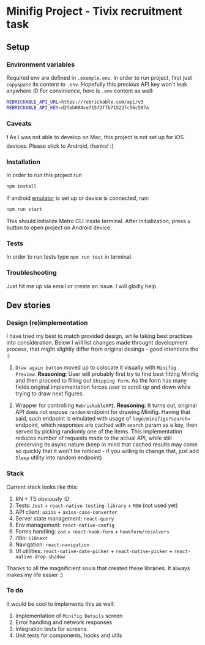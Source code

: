 # Minifig Project - Tivix recruitment task

## Setup

### Environment variables

Required env are defined in `.example.env`. In order to run project, first just `copy&pase` its content to `.env`. Hopefully this precious API key won't leak anywhere :D For convinience, here is `.env` content as well:
```bash
REBRICKABLE_API_URL=https://rebrickable.com/api/v3
REBRICKABLE_API_KEY=d2feb084ce715f2ffb71522fc56c507a
```

### Caveats

❗ As I was not able to develop on Mac, this project is not set up for iOS devices. Please stick to Android, thanks! :)

### Installation

In order to run this project run

```bash
npm install
```

If android [emulator](https://reactnative.dev/docs/environment-setup) is set up or device is connected, run:

```bash
npm run start
```

This should initialize Metro CLI inside terminal. After initialization, press `a` button to open project on Android device.

### Tests

In order to run tests type `npm run test` in terminal.

### Troubleshooting

Just hit me up via email or create an issue. I will gladly help.

## Dev stories

### Design (re)implementation

I have tried my best to match provided design, while taking best practices into consideration. Below I will list changes made throught development process, that might slightly differ from original desings - good intentions tho :)

1. `Draw again button` moved up to colocate it visually with `Minifig Preview`. **Reasoning**: User will probably first try to find best fitting Minifig and then proceed to filling out `Shipping Form`. As the form has many fields original implementation forces user to scroll up and down while trying to draw next figures.

2. Wrapper for controlling `RebrickableAPI`. **Reasoning**: It turns out, original API does not expose `random` endpoint for drawing Minifig. Having that said, such endpoint is emulated with usage of `lego/minifigs?search=` endpoint, which responses are cached with `search` param as a key, then served by picking randomly one of the items. This implementation reduces number of requests made to the actual API, while still preserving its async nature (keep in mind that cached results may come so quickly that it won't be noticed - if you willing to change that, just add `Sleep` utility into random endpoint)

### Stack

Current stack looks like this:
1. RN + TS obviously :D
2. Tests: `Jest` + `react-native-testing-library` + `MSW` (not used yet)
3. API client: `axios` + `axios-case-converter`
4. Server state management: `react-query`
5. Env management: `react-native-config`
6. Forms handling: `zod` + `react-hook-form` + `hookform/resolvers`
7. i18n: `i18next`
8. Navigation: `react-navigation`
9. UI utilities: `react-native-date-picker` + `react-native-picker` + `react-native-drop-shadow`

Thanks to all the magnificient souls that created these libraries. It always makes my life easier :)

### To do

It would be cool to implements this as well:

1. Implementation of `Minifig Details` screen
2. Error handling and network responses
3. Integration tests for screens
4. Unit tests for components, hooks and utils


